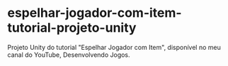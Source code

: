 # espelhar-jogador-com-item-tutorial-projeto-unity
Projeto Unity do tutorial "Espelhar Jogador com Item", disponível no meu canal do YouTube, Desenvolvendo Jogos.
